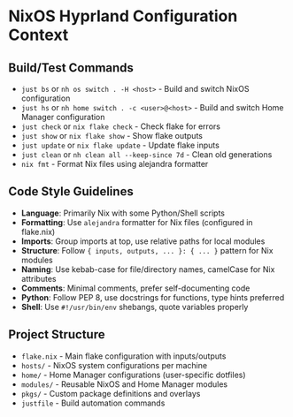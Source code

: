# NixOS Hyprland Configuration Context

## Build/Test Commands
- `just bs` or `nh os switch . -H <host>` - Build and switch NixOS configuration
- `just hs` or `nh home switch . -c <user>@<host>` - Build and switch Home Manager configuration  
- `just check` or `nix flake check` - Check flake for errors
- `just show` or `nix flake show` - Show flake outputs
- `just update` or `nix flake update` - Update flake inputs
- `just clean` or `nh clean all --keep-since 7d` - Clean old generations
- `nix fmt` - Format Nix files using alejandra formatter

## Code Style Guidelines
- **Language**: Primarily Nix with some Python/Shell scripts
- **Formatting**: Use `alejandra` formatter for Nix files (configured in flake.nix)
- **Imports**: Group imports at top, use relative paths for local modules
- **Structure**: Follow `{ inputs, outputs, ... }: { ... }` pattern for Nix modules
- **Naming**: Use kebab-case for file/directory names, camelCase for Nix attributes
- **Comments**: Minimal comments, prefer self-documenting code
- **Python**: Follow PEP 8, use docstrings for functions, type hints preferred
- **Shell**: Use `#!/usr/bin/env` shebangs, quote variables properly

## Project Structure
- `flake.nix` - Main flake configuration with inputs/outputs
- `hosts/` - NixOS system configurations per machine
- `home/` - Home Manager configurations (user-specific dotfiles)
- `modules/` - Reusable NixOS and Home Manager modules
- `pkgs/` - Custom package definitions and overlays
- `justfile` - Build automation commands